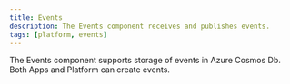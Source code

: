```yaml
---
title: Events
description: The Events component receives and publishes events.
tags: [platform, events]
---
```


The Events component supports storage of events in Azure Cosmos Db. Both Apps and Platform can create events. 

